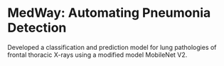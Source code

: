 # MedWay: Automating Pneumonia Detection
Developed a classification and prediction model for lung pathologies of frontal thoracic X-rays using a modified model MobileNet V2.
